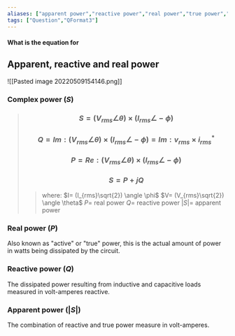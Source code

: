 ```yaml
---
aliases: ["apparent power","reactive power","real power","true power","active power"]
tags: ["Question","QFormat3"]
---
```


#### What is the equation for
## Apparent, reactive and real power

![[Pasted image 20220509154146.png]]

### Complex power ($S$)

> ### $$ S = (V_{rms}\angle \theta) \times (I_{rms}\angle -\phi) $$ 
> ### $$ Q = Im: (V_{rms}\angle \theta) \times (I_{rms}\angle -\phi)= Im: v_{rms} \times i^{*}_{rms} $$ 
> ### $$ P = Re: (V_{rms}\angle \theta) \times (I_{rms}\angle -\phi) $$ 
> ### $$ S = P + jQ $$
>> where:
>> $I= (I_{rms}\sqrt{2}) \angle \phi$ 
>> $V= (V_{rms}\sqrt{2}) \angle \theta$ 
>> $P=$ real power
>> $Q=$ reactive power
>> $|S|=$ apparent power

### Real power ($P$)
Also known as "active" or "true" power, this is the actual amount of power in watts being dissipated by the circuit.

### Reactive power ($Q$)
The dissipated power resulting from inductive and capacitive loads measured in volt-amperes reactive.

### Apparent power ($|S|$)
The combination of reactive and true power measure in volt-amperes. 
